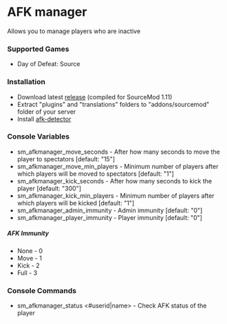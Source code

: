 # AFK manager

Allows you to manage players who are inactive

### Supported Games

* Day of Defeat: Source

### Installation

* Download latest [release](https://github.com/dronelektron/afk-manager/releases) (compiled for SourceMod 1.11)
* Extract "plugins" and "translations" folders to "addons/sourcemod" folder of your server
* Install [afk-detector](https://github.com/dronelektron/afk-detector)

### Console Variables

* sm_afkmanager_move_seconds - After how many seconds to move the player to spectators [default: "15"]
* sm_afkmanager_move_min_players - Minimum number of players after which players will be moved to spectators [default: "1"]
* sm_afkmanager_kick_seconds - After how many seconds to kick the player [default: "300"]
* sm_afkmanager_kick_min_players - Minimum number of players after which players will be kicked [default: "1"]
* sm_afkmanager_admin_immunity - Admin immunity [default: "0"]
* sm_afkmanager_player_immunity - Player immunity [default: "0"]

##### AFK Immunity

* None - 0
* Move - 1
* Kick - 2
* Full - 3

### Console Commands

* sm_afkmanager_status <#userid|name> - Check AFK status of the player
